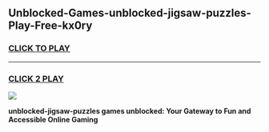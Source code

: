 
## Unblocked-Games-unblocked-jigsaw-puzzles-Play-Free-kx0ry
<h3>
<a href="https://premium76.site?title=unblocked-jigsaw-puzzles&ref=10A">CLICK TO PLAY</a></h3>
<hr>

<h3>
<a href="https://premium76.site?title=unblocked-jigsaw-puzzles&ref=10A">CLICK 2 PLAY</a>
  
</h3>

<a href="https://premium76.site?title=unblocked-jigsaw-puzzles&ref=10A"><img src="https://clearcache.store/games.png"></a>


**unblocked-jigsaw-puzzles games unblocked: Your Gateway to Fun and Accessible Online Gaming**
